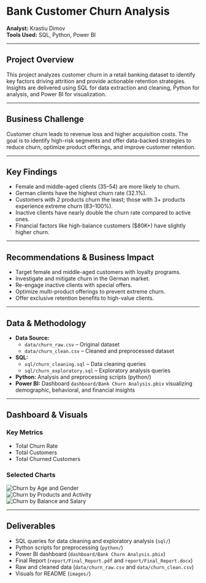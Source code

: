 # Bank Customer Churn Analysis

**Analyst:** Krastiu Dimov  
**Tools Used:** SQL, Python, Power BI  

---

## Project Overview
This project analyzes customer churn in a retail banking dataset to identify key factors driving attrition and provide actionable retention strategies. Insights are delivered using SQL for data extraction and cleaning, Python for analysis, and Power BI for visualization.

---

## Business Challenge
Customer churn leads to revenue loss and higher acquisition costs. The goal is to identify high-risk segments and offer data-backed strategies to reduce churn, optimize product offerings, and improve customer retention.

---

## Key Findings
- Female and middle-aged clients (35–54) are more likely to churn.
- German clients have the highest churn rate (32.1%).
- Customers with 2 products churn the least; those with 3+ products experience extreme churn (83–100%).
- Inactive clients have nearly double the churn rate compared to active ones.
- Financial factors like high-balance customers ($80K+) have slightly higher churn.

---

## Recommendations & Business Impact
- Target female and middle-aged customers with loyalty programs.
- Investigate and mitigate churn in the German market.
- Re-engage inactive clients with special offers.
- Optimize multi-product offerings to prevent extreme churn.
- Offer exclusive retention benefits to high-value clients.

---

## Data & Methodology
- **Data Source:** 
  - `data/churn_raw.csv` – Original dataset
  - `data/churn_clean.csv` – Cleaned and preprocessed dataset
- **SQL:**  
  - `sql/churn_cleaning.sql` – Data cleaning queries  
  - `sql/churn_exploratory.sql` – Exploratory analysis queries
- **Python:** Analysis and preprocessing scripts (python/)
- **Power BI:** Dashboard `dashboard/Bank Churn Analysis.pbix` visualizing demographic, behavioral, and financial insights

---

## Dashboard & Visuals
### Key Metrics
- Total Churn Rate
- Total Customers
- Total Churned Customers

### Selected Charts
![Churn by Age and Gender](images/chart1.png)  
![Churn by Products and Activity](images/chart2.png)  
![Churn by Balance and Salary](images/chart3.png)

---

## Deliverables
- SQL queries for data cleaning and exploratory analysis (`sql/`)
- Python scripts for preprocessing (`python/`)
- Power BI dashboard (`dashboard/Bank Churn Analysis.pbix`)
- Final Report (`report/Final_Report.pdf` and `report/Final_Report.docx`)
- Raw and cleaned data (`data/churn_raw.csv` and `data/churn_clean.csv`)
- Visuals for README (`images/`)
